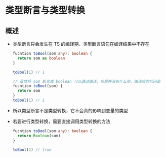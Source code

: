 # 类型断言与类型转换

## 概述

+ 类型断言只会发生在 TS 的编译期，类型断言语句在编译结果中不存在

  ```ts
  fucntion toBool(som:any): boolean {
    return som as boolean
  }

  toBool(1) // 1

  // 虽然将 som 断言成 boolean 可以通过编译，但是并没有什么用，编译后的代码是
  fucntion toBool(som) {
    return som
  }
  toBool(1) // 1
  ```

+ 所以类型断言不是类型转换，它不会真的影响到变量的类型
+ 若要进行类型转换，需要直接调用类型转换的方法

  ```ts
  fucntion toBool(som:any): boolean {
    return Boolean(som)
  }

  toBool(1) // true
  ```
